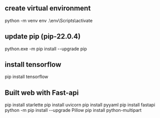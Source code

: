 ## create virtual environment
python -m venv env
.\env\Scripts\activate 
## update pip (pip-22.0.4)
python.exe -m pip install --upgrade pip 
## install tensorflow
pip install tensorflow
## Built web with Fast-api
pip install starlette
pip install uvicorn
pip install pyyaml
pip install fastapi
python -m pip install --upgrade Pillow
pip install python-multipart